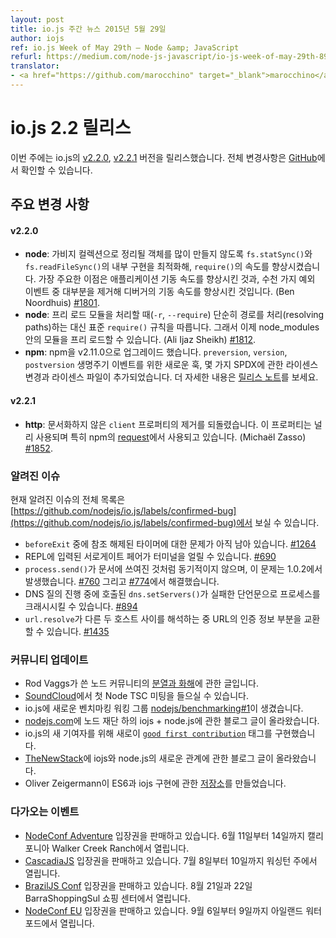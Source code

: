```yaml
---
layout: post
title: io.js 주간 뉴스 2015년 5월 29일
author: iojs
ref: io.js Week of May 29th — Node &amp; JavaScript
refurl: https://medium.com/node-js-javascript/io-js-week-of-may-29th-89bdeace6056
translator:
- <a href="https://github.com/marocchino" target="_blank">marocchino</a>
---
```


<!--
# io.js 2.2 releases
This week we had two io.js releases [v2.2.0](https://iojs.org/dist/v2.2.0/) and [v2.2.1](https://iojs.org/dist/v2.2.1/), complete changelog can be found [on GitHub](https://github.com/nodejs/io.js/blob/master/CHANGELOG.md).
-->

# io.js 2.2 릴리스

이번 주에는 io.js의 [v2.2.0](https://iojs.org/dist/v2.2.0/), [v2.2.1](https://iojs.org/dist/v2.2.1/) 버전을 릴리스했습니다. 전체 변경사항은 [GitHub](https://github.com/nodejs/io.js/blob/master/CHANGELOG.md)에서 확인할 수 있습니다.

<!--
### Notable changes

#### v2.2.0

* **node**: Speed-up `require()` by replacing usage of `fs.statSync()` and `fs.readFileSync()` with internal variants that are faster for this use-case and do not create as many objects for the garbage collector to clean up. The primary two benefits are: significant increase in application start-up time on typical applications and better start-up time for the debugger by eliminating almost all of the thousands of exception events. (Ben Noordhuis) [#1801](https://github.com/nodejs/io.js/pull/1801).
* **node**: Resolution of pre-load modules (`-r` or `-\-require`) now follows the standard `require()` rules rather than just resolving paths, so you can now pre-load modules in node_modules. (Ali Ijaz Sheikh) [#1812](https://github.com/nodejs/io.js/pull/1812).
* **npm**: Upgraded npm to v2.11.0. New hooks for `preversion`, `version`, and `postversion` lifecycle events, some SPDX-related license changes and license file inclusions. See the [release notes](https://github.com/npm/npm/releases/tag/v2.11.0) for full details.

#### v2.2.1

* **http**: reverts the removal of an undocumented `client` property on client connections, this property is being used in the wild, most notably by [request](https://github.com/request/request) which is used by npm. (Michaël Zasso) [#1852](https://github.com/nodejs/io.js/pull/1852).
-->

## 주요 변경 사항

#### v2.2.0

* **node**: 가비지 컬렉션으로 정리될 객체를 많이 만들지 않도록 `fs.statSync()`와 `fs.readFileSync()`의 내부 구현을 최적화해, `require()`의 속도를 향상시켰습니다. 가장 주요한 이점은 애플리케이션 기동 속도를 향상시킨 것과, 수천 가지 예외 이벤트 중 대부분을 제거해 디버거의 기동 속도를 향상시킨 것입니다. (Ben Noordhuis) [#1801](https://github.com/nodejs/io.js/pull/1801).
* **node**: 프리 로드 모듈을 처리할 때(`-r`, `--require`) 단순히 경로를 처리(resolving paths)하는 대신 표준 `require()` 규칙을 따릅니다. 그래서 이제 node\_modules 안의 모듈을 프리 로드할 수 있습니다. (Ali Ijaz Sheikh) [#1812](https://github.com/nodejs/io.js/pull/1812).
* **npm**: npm을 v2.11.0으로 업그레이드 했습니다. `preversion`, `version`, `postversion` 생명주기 이벤트를 위한 새로운 훅, 몇 가지 SPDX에 관한 라이센스 변경과 라이센스 파일이 추가되었습니다. 더 자세한 내용은 [릴리스 노트](https://github.com/npm/npm/releases/tag/v2.11.0)를 보세요.

#### v2.2.1

* **http**: 문서화하지 않은 `client` 프로퍼티의 제거를 되돌렸습니다. 이 프로퍼티는 널리 사용되며 특히 npm의 [request](https://github.com/request/request)에서 사용되고 있습니다. (Michaël Zasso) [#1852](https://github.com/nodejs/io.js/pull/1852).

<!--
### Known issues

See https://github.com/nodejs/io.js/labels/confirmed-bug for complete and current list of known issues.

* Some problems with unreferenced timers running during `beforeExit` are still to be resolved. See [#1264](https://github.com/nodejs/io.js/issues/1264).
* Surrogate pair in REPL can freeze terminal [#690](https://github.com/nodejs/io.js/issues/690)
* `process.send()` is not synchronous as the docs suggest, a regression introduced in 1.0.2, see [#760](https://github.com/nodejs/io.js/issues/760) and fix in [#774](https://github.com/nodejs/io.js/issues/774)
* Calling `dns.setServers()` while a DNS query is in progress can cause the process to crash on a failed assertion [#894](https://github.com/nodejs/io.js/issues/894)
* `url.resolve` may transfer the auth portion of the url when resolving between two full hosts, see [#1435](https://github.com/nodejs/io.js/issues/1435).

-->

### 알려진 이슈

현재 알려진 이슈의 전체 목록은 [https://github.com/nodejs/io.js/labels/confirmed-bug](https://github.com/nodejs/io.js/labels/confirmed-bug)에서 보실 수 있습니다.

* `beforeExit` 중에 참조 해제된 타이머에 대한 문제가 아직 남아 있습니다. [#1264](https://github.com/iojs/io.js/issues/1264)
* REPL에 입력된 서로게이트 페어가 터미널을 얼릴 수 있습니다. [#690](https://github.com/iojs/io.js/issues/690)
* `process.send()`가 문서에 쓰여진 것처럼 동기적이지 않으며, 이 문제는 1.0.2에서 발생했습니다. [#760](https://github.com/iojs/io.js/issues/760) 그리고 [#774](https://github.com/iojs/io.js/issues/774)에서 해결했습니다.
* DNS 질의 진행 중에 호출된 `dns.setServers()`가 실패한 단언문으로 프로세스를 크래시시킬 수 있습니다. [#894](https://github.com/iojs/io.js/issues/894)
* `url.resolve`가 다른 두 호스트 사이를 해석하는 중 URL의 인증 정보 부분을 교환할 수 있습니다. [#1435](https://github.com/iojs/io.js/issues/1435)

<!--
### Community Updates

* [Schism and Reconciliation](https://nodesource.com/blog/was-this-trip-really-necessary) in the Node Community by Rod Vagg.
* First Node TSC Meeting available on [SoundCloud](https://soundcloud.com/node-foundation/tsc-meeting-2015-05-27).
* io.js have got a new Benchmarking Working Group [nodejs/benchmarking#1](https://github.com/nodejs/benchmarking/issues/1).
* Blog post about iojs + node.js under Node Foundation by [nodejs.com](http://blog.nodejs.org/2015/05/15/the-nodejs-foundation-benefits-all/).
* io.js implements new [`good first contribution`](https://github.com/nodejs/io.js/labels/good%20first%20contribution) tag for new contributors.
* Blog post from [TheNewStack](http://thenewstack.io/io-js-and-node-js-have-united-and-thats-a-good-thing/) about iojs and node.js new relation.
* Oliver Zeigermann created a [repo](https://github.com/DJCordhose/ecmascript-2015-iojs) about ES6 and iojs implementation.
-->

### 커뮤니티 업데이트

* Rod Vaggs가 쓴 노드 커뮤니티의 [분열과 화해](https://nodesource.com/blog/was-this-trip-really-necessary)에 관한 글입니다.
* [SoundCloud](https://soundcloud.com/node-foundation/tsc-meeting-2015-05-27)에서 첫 Node TSC 미팅을 들으실 수 있습니다.
* io.js에 새로운 벤치마킹 워킹 그룹 [nodejs/benchmarking#1](https://github.com/nodejs/benchmarking/issues/1)이 생겼습니다.
* [nodejs.com](http://blog.nodejs.org/2015/05/15/the-nodejs-foundation-benefits-all/)에 노드 재단 하의 iojs + node.js에 관한 블로그 글이 올라왔습니다.
* io.js의 새 기여자를 위해 새로이 [`good first contribution`](https://github.com/nodejs/io.js/labels/good%20first%20contribution) 태그를 구현했습니다.
* [TheNewStack](http://thenewstack.io/io-js-and-node-js-have-united-and-thats-a-good-thing/)에 iojs와 node.js의 새로운 관계에 관한 블로그 글이 올라왔습니다.
* Oliver Zeigermann이 ES6과 iojs 구현에 관한 [저장소](https://github.com/DJCordhose/ecmascript-2015-iojs)를 만들었습니다.

<!--
### Upcoming Events

* [NodeConf Adventure](http://nodeconf.com/) tickets are on sale, June 11th - 14th at Walker Creek Ranch, CA
* [CascadiaJS](http://2015.cascadiajs.com/) tickets are on sale, July 8th - 10th at Washington State
* [BrazilJS Conf](http://braziljs.com.br/) tickets are on sale, August 21st - 22nd at Shopping Center BarraShoppingSul
* [NodeConf EU](http://nodeconf.eu/) tickets are on sale, September 6th - 9th at Waterford, Ireland
-->

### 다가오는 이벤트

* [NodeConf Adventure](http://nodeconf.com/) 입장권을 판매하고 있습니다. 6월 11일부터 14일까지 캘리포니아 Walker Creek Ranch에서 열립니다.
* [CascadiaJS](http://2015.cascadiajs.com/) 입장권을 판매하고 있습니다. 7월 8일부터 10일까지 워싱턴 주에서 열립니다.
* [BrazilJS Conf](http://braziljs.com.br/) 입장권을 판매하고 있습니다. 8월 21일과 22일 BarraShoppingSul 쇼핑 센터에서 열립니다.
* [NodeConf EU](http://nodeconf.eu/) 입장권을 판매하고 있습니다. 9월 6일부터 9일까지 아일랜드 워터포드에서 열립니다.
